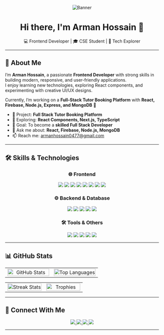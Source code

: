

<p align="center">
  <img src="https://i.ibb.co.com/Gvfs2Cq9/Gray-Minimalist-Web-Development-Linkedin-Banner-1.png" alt="Banner" />
</p>

<h1 align="center">Hi there, I'm Arman Hossain 👋</h1>

<p align="center">
  💻 Frontend Developer | 🎓 CSE Student | 🚀 Tech Explorer
</p>

---

## 🚀 About Me  

I’m **Arman Hossain**, a passionate **Frontend Developer** with strong skills in building modern, responsive, and user-friendly applications.  
I enjoy learning new technologies, exploring React components, and experimenting with creative UI/UX designs.  

Currently, I’m working on a **Full-Stack Tutor Booking Platform** with **React, Firebase, Node.js, Express, and MongoDB** 🚀  

- 🔭 Project: **Full Stack Tutor Booking Platform**  
- 🌱 Exploring: **React Components, Next.js, TypeScript**  
- 🎯 Goal: To become a **skilled Full Stack Developer**  
- 💬 Ask me about: **React, Firebase, Node.js, MongoDB**  
- 📫 Reach me: [armanhossain0477@gmail.com](mailto:armanhossain0477@gmail.com)  

---

## 🛠 Skills & Technologies  

<div align="center">

### 🌐 Frontend  
<p>
  <img src="https://img.shields.io/badge/HTML5-E34F26?logo=html5&logoColor=white" />
  <img src="https://img.shields.io/badge/CSS3-1572B6?logo=css3&logoColor=white" />
  <img src="https://img.shields.io/badge/Bootstrap-7952B3?logo=bootstrap&logoColor=white" />
  <img src="https://img.shields.io/badge/Tailwind_CSS-38B2AC?logo=tailwind-css&logoColor=white" />
  <img src="https://img.shields.io/badge/JavaScript-F7DF1E?logo=javascript&logoColor=black" />
  <img src="https://img.shields.io/badge/React-61DAFB?logo=react&logoColor=black" />
  <img src="https://img.shields.io/badge/React_Router-CA4245?logo=react-router&logoColor=white" />
  <img src="https://img.shields.io/badge/DOM-ffcc00?logo=javascript&logoColor=black" />
</p>

### ⚙️ Backend & Database  
<p>
  <img src="https://img.shields.io/badge/Node.js-339933?logo=node.js&logoColor=white" />
  <img src="https://img.shields.io/badge/Express.js-000000?logo=express&logoColor=white" />
  <img src="https://img.shields.io/badge/MongoDB-47A248?logo=mongodb&logoColor=white" />
  <img src="https://img.shields.io/badge/Firebase-FFCA28?logo=firebase&logoColor=black" />
  <img src="https://img.shields.io/badge/Axios-5A29E4?logo=axios&logoColor=white" />
</p>

### 🛠 Tools & Others  
<p>
  <img src="https://img.shields.io/badge/Git-F05032?logo=git&logoColor=white" />
  <img src="https://img.shields.io/badge/GitHub-181717?logo=github&logoColor=white" />
  <img src="https://img.shields.io/badge/VS_Code-007ACC?logo=visual-studio-code&logoColor=white" />
  <img src="https://img.shields.io/badge/Figma-F24E1E?logo=figma&logoColor=white" />
  <img src="https://img.shields.io/badge/Vercel-000000?logo=vercel&logoColor=white" />
</p>

</div>

---

## 📊 GitHub Stats

<!-- Row 1: GitHub Stats + Top Languages -->
<table width="100%">
  <tr>
    <td width="50%" align="center">
      <img src="https://github-readme-stats.vercel.app/api?username=ArmanHossainWeb&show_icons=true&count_private=true&theme=tokyonight&hide_border=true" alt="GitHub Stats" width="100%" />
    </td>
    <td width="50%" align="center">
      <img src="https://github-readme-stats.vercel.app/api/top-langs/?username=ArmanHossainWeb&layout=compact&hide_border=true&theme=tokyonight" alt="Top Languages" width="100%" />
    </td>
  </tr>
</table>

<!-- Row 2: Streak Stats + Trophies -->
<table width="100%">
  <tr>
    <td width="50%" align="center">
      <img src="https://github-readme-streak-stats.herokuapp.com/?user=ArmanHossainWeb&theme=gruvbox&hide_border=true" alt="Streak Stats" width="100%" />
    </td>
    <td width="50%" align="center">
      <img src="https://github-profile-trophy.vercel.app/?username=ArmanHossainWeb&theme=gruvbox&no-frame=true&row=1&column=4" alt="Trophies" width="100%" />
    </td>
  </tr>
</table>

---

## 🔗 Connect With Me  

<p align="center">
  <a href="mailto:armanhossain0477@gmail.com">
    <img src="https://img.shields.io/badge/Email-D14836?style=for-the-badge&logo=gmail&logoColor=white"/>
  </a>
  <a href="https://www.linkedin.com/in/armanhossainweb/" target="_blank">
    <img src="https://img.shields.io/badge/LinkedIn-0077B5?style=for-the-badge&logo=linkedin&logoColor=white"/>
  </a>
  <a href="https://x.com/ArmanHossa17674" target="_blank">
    <img src="https://img.shields.io/badge/Twitter-1DA1F2?style=for-the-badge&logo=twitter&logoColor=white"/>
  </a>
  <a href="https://arman-portfolio.vercel.app" target="_blank">
    <img src="https://img.shields.io/badge/Portfolio-FF5722?style=for-the-badge&logo=react&logoColor=white"/>
  </a>
</p>

---
